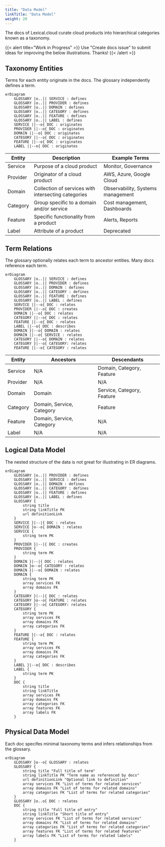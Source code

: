 ```yaml
---
title: "Data Model"
linkTitle: "Data Model"
weight: 20
---
```


The docs of Lexical.cloud curate cloud products into hierarchical categories known as a taxonomy.  

{{< alert title="Work in Progress" >}}
Use "Create docs issue" to submit ideas for improving the below illustrations. Thanks!
{{< /alert >}}

## Taxonomy Entities

Terms for each entity originate in the docs. The glossary independently defines a term.

```mermaid
erDiagram
    GLOSSARY |o..|| SERVICE : defines
    GLOSSARY |o..|| PROVIDER : defines
    GLOSSARY |o..|| DOMAIN : defines
    GLOSSARY |o..|| CATEGORY : defines
    GLOSSARY |o..|| FEATURE : defines
    GLOSSARY |o..|| LABEL : defines
    SERVICE ||--o{ DOC : originates
    PROVIDER ||--o{ DOC : originates
    DOMAIN ||--o{ DOC : originates
    CATEGORY ||--o{ DOC : originates
    FEATURE ||--o{ DOC : originates
    LABEL ||--o{ DOC : originates
```

| Entity | Description | Example Terms |
| ------ | ---------- | ------- |
| Service | Purpose of a cloud product | Monitor, Governance  |
| Provider | Originator of a cloud product | AWS, Azure, Google Cloud |
| Domain | Collection of services with intersecting categories | Observability, Systems management |
| Category | Group specific to a domain and/or service | Cost management, Dashboards |
| Feature | Specific functionality from a product | Alerts, Reports |
| Label | Attribute of a product | Deprecated |



## Term Relations

The glossary optionally relates each term to ancestor entities. Many docs reference each term.

```mermaid
erDiagram
    GLOSSARY |o..|| SERVICE : defines
    GLOSSARY |o..|| PROVIDER : defines
    GLOSSARY |o..|| DOMAIN : defines
    GLOSSARY |o..|| CATEGORY : defines
    GLOSSARY |o..|| FEATURE : defines
    GLOSSARY |o..|| LABEL : defines
    SERVICE ||--o{ DOC : relates
    PROVIDER ||--o{ DOC : creates
    DOMAIN ||--o{ DOC : relates
    CATEGORY ||--o{ DOC : relates
    FEATURE ||--o{ DOC : relates
    LABEL ||--o{ DOC : describes
    DOMAIN }|--o{ DOMAIN : relates
    DOMAIN ||--o{ SERVICE : relates
    CATEGORY ||--o{ DOMAIN : relates
    CATEGORY }|--o{ CATEGORY: relates
    FEATURE ||--o{ CATEGORY : relates
```

| Entity | Ancestors | Descendants |
| ------ | ---------- | ------- |
| Service | N/A | Domain, Category, Feature |
| Provider | N/A | N/A |
| Domain | Domain | Service, Category, Feature |
| Category | Domain, Service, Category  | Feature |
| Feature | Domain, Service, Category  | N/A |
| Label | N/A  | N/A |


## Logical Data Model

The nested structure of the data is not great for illustrating in ER diagrams.

```mermaid
erDiagram
    GLOSSARY |o..|| PROVIDER : defines
    GLOSSARY |o..|| SERVICE : defines
    GLOSSARY |o..|| DOMAIN : defines
    GLOSSARY |o..|| CATEGORY : defines
    GLOSSARY |o..|| FEATURE : defines
    GLOSSARY |o..|| LABEL : defines
    GLOSSARY {
        string title
        string linkTitle PK
        url definitionLink
    }
    SERVICE }|--|{ DOC : relates
    SERVICE }o--o{ DOMAIN : relates
    SERVICE {
        string term PK
    }
    PROVIDER }|--|{ DOC : creates
    PROVIDER {
        string term PK
    }
    DOMAIN }|--|{ DOC : relates
    DOMAIN }o--o{ CATEGORY : relates
    DOMAIN }|--o{ DOMAIN : relates
    DOMAIN {
        string term PK
        array services FK
        array domains FK
    }
    CATEGORY }|--|{ DOC : relates 
    CATEGORY }o--o{ FEATURE : relates
    CATEGORY }|--o{ CATEGORY: relates
    CATEGORY {
        string term PK
        array services FK
        array domains FK
        array categories FK
    }
    FEATURE }|--o{ DOC : relates 
    FEATURE {
        string term PK
        array services FK
        array domains FK
        array categories FK
    }
    LABEL }|--o{ DOC : describes
    LABEL {
        string term PK
    }
    DOC {
        string title
        string linkTitle
        array services FK
        array domains FK
        array categories FK
        array features FK
        array labels FK
    }
```

## Physical Data Model

Each doc specifes minimal taxonomy terms and infers relationships from the glossary.

```mermaid
erDiagram
    GLOSSARY }o--o{ GLOSSARY : relates
    GLOSSARY {
        string title "Full title of term"
        string linkTitle PK "Term name as referenced by docs"
        url definitionLink "Optional link to definition"
        array services FK "List of terms for related services"
        array domains FK "List of terms for related domains"
        array categories FK "List of terms for related categories"
    }
    GLOSSARY }o..o{ DOC : relates
    DOC {
        string title "Full title of entry"
        string linkTitle "Short title of entry"
        array services FK "List of terms for related services"
        array domains FK "List of terms for related domains"
        array categories FK "List of terms for related categories"
        array features FK "List of terms for related features"
        array labels FK "List of terms for related labels"
    }
```
